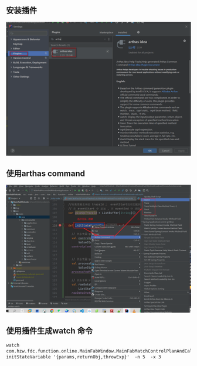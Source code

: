 ## 安装插件

![image-20221123223424283](images/image-20221123223424283.png)



## 使用arthas command

![image-20221123223337936](images/image-20221123223337936.png)



## 使用插件生成watch 命令

``` shell
watch com.hzw.fdc.function.online.MainFabWindow.MainFabMatchControlPlanAndCalcWindowBroadcastProcessFunction initStateVariable '{params,returnObj,throwExp}'  -n 5  -x 3 
```





